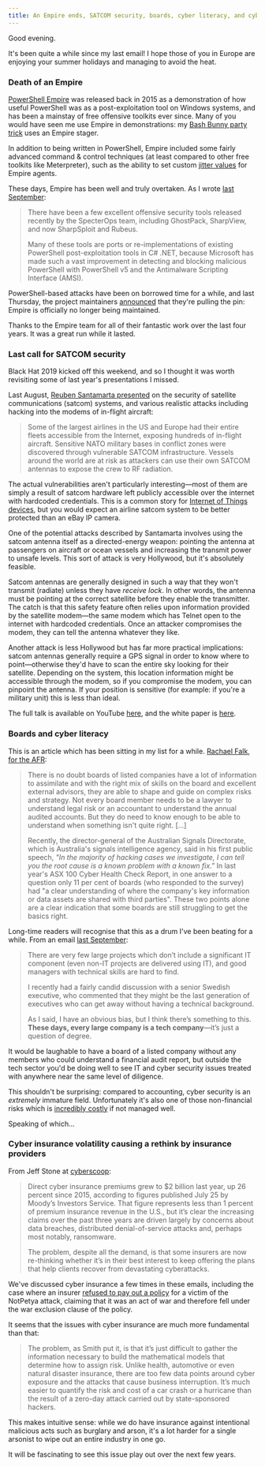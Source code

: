 ```yaml
---
title: An Empire ends, SATCOM security, boards, cyber literacy, and cyber insurance
---
```


Good evening.

It's been quite a while since my last email! I hope those of you in Europe are enjoying your summer holidays and managing to avoid the heat.

### Death of an Empire 

[PowerShell Empire](https://www.powershellempire.com/) was released back in 2015 as a demonstration of how useful PowerShell was as a post-exploitation tool on Windows systems, and has been a mainstay of free offensive toolkits ever since. Many of you would have seen me use Empire in demonstrations: my [Bash Bunny party trick](https://www.youtube.com/watch?v=1ohSJiXx93w) uses an Empire stager.

In addition to being written in PowerShell, Empire included some fairly advanced command & control techniques (at least compared to other free toolkits like Meterpreter), such as the ability to set custom [jitter values](https://www.activecountermeasures.com/detecting-beacons-with-jitter/) for Empire agents.

These days, Empire has been well and truly overtaken. As I wrote [last September](https://markeldo.com/Email-update-WireGuard-complexity-security-education-and-C-sharp-for-post-exploitation/):

>There have been a few excellent offensive security tools released recently by the SpecterOps team, including GhostPack, SharpView, and now SharpSploit and Rubeus.
>
>Many of these tools are ports or re-implementations of existing PowerShell post-exploitation tools in C# .NET, because Microsoft has made such a vast improvement in detecting and blocking malicious PowerShell with PowerShell v5 and the Antimalware Scripting Interface (AMSI).

PowerShell-based attacks have been on borrowed time for a while, and last Thursday, the project maintainers [announced](https://mobile.twitter.com/xorrior/status/1156626182978383874) that they're pulling the pin: Empire is officially no longer being maintained. 

Thanks to the Empire team for all of their fantastic work over the last four years. It was a great run while it lasted.

### Last call for SATCOM security

Black Hat 2019 kicked off this weekend, and so I thought it was worth revisiting some of last year's presentations I missed.

Last August, [Reuben Santamarta presented](https://www.blackhat.com/us-18/briefings/schedule/#last-call-for-satcom-security-11192) on the security of satellite communications (satcom) systems, and various realistic attacks including hacking into the modems of in-flight aircraft:

>Some of the largest airlines in the US and Europe had their entire fleets accessible from the Internet, exposing hundreds of in-flight aircraft. Sensitive NATO military bases in conflict zones were discovered through vulnerable SATCOM infrastructure. Vessels around the world are at risk as attackers can use their own SATCOM antennas to expose the crew to RF radiation.

The actual vulnerabilities aren't particularly interesting—most of them are simply a result of satcom hardware left publicly accessible over the internet with hardcoded credentials. This is a common story for [Internet of Things devices](https://arstechnica.com/information-technology/2017/06/internet-cameras-expose-private-video-feeds-and-remote-controls/), but you would expect an airline satcom system to be better protected than an eBay IP camera.

One of the potential attacks described by Santamarta involves using the satcom antenna itself as a directed-energy weapon: pointing the antenna at passengers on aircraft or ocean vessels and increasing the transmit power to unsafe levels. This sort of attack is very Hollywood, but it's absolutely feasible. 

Satcom antennas are generally designed in such a way that they won't transmit (radiate) unless they have _receive lock_. In other words, the antenna must be pointing at the correct satellite before they enable the transmitter. The catch is that this safety feature often relies upon information provided by the satellite modem—the same modem which has Telnet open to the internet with hardcoded credentials. Once an attacker compromises the modem, they can tell the antenna whatever they like.

Another attack is less Hollywood but has far more practical implications: satcom antennas generally require a GPS signal in order to know where to point—otherwise they'd have to scan the entire sky looking for their satellite. Depending on the system, this location information might be accessible through the modem, so if you compromise the modem, you can pinpoint the antenna. If your position is sensitive (for example: if you're a military unit) this is less than ideal.

The full talk is available on YouTube [here](https://www.youtube.com/watch?v=8M8MurmuEtQ), and the white paper is [here](http://i.blackhat.com/us-18/Thu-August-9/us-18-Santamarta-Last-Call-For-Satcom-Security-wp.pdf).

### Boards and cyber literacy

This is an article which has been sitting in my list for a while. [Rachael Falk, for the AFR](https://www.afr.com/news/economy/good-cyber-security-starts-with-boards-that-ask-questions-20181125-h18bku):

>There is no doubt boards of listed companies have a lot of information to assimilate and with the right mix of skills on the board and excellent external advisors, they are able to shape and guide on complex risks and strategy. Not every board member needs to be a lawyer to understand legal risk or an accountant to understand the annual audited accounts. But they do need to know enough to be able to understand when something isn't quite right. [...]
>
>Recently, the director-general of the Australian Signals Directorate, which is Australia's signals intelligence agency, said in his first public speech, *"In the majority of hacking cases we investigate, I can tell you the root cause is a known problem with a known fix."* In last year's ASX 100 Cyber Health Check Report, in one answer to a question only 11 per cent of boards (who responded to the survey) had "a clear understanding of where the company's key information or data assets are shared with third parties". These two points alone are a clear indication that some boards are still struggling to get the basics right.

Long-time readers will recognise that this as a drum I've been beating for a while. From an email [last September](https://markeldo.com/Email-update-British-Airways-technical-leadership-and-cold-boot-attacks/):

>There are very few large projects which don’t include a significant IT component (even non-IT projects are delivered using IT), and good managers with technical skills are hard to find.
>
>I recently had a fairly candid discussion with a senior Swedish executive, who commented that they might be the last generation of executives who can get away without having a technical background.
>
>As I said, I have an obvious bias, but I think there’s something to this. **These days, every large company is a tech company**—it’s just a question of degree.

It would be laughable to have a board of a listed company without any members who could understand a financial audit report, but outside the tech sector you'd be doing well to see IT and cyber security issues treated with anywhere near the same level of diligence.

This shouldn't be surprising: compared to accounting, cyber security is an *extremely* immature field. Unfortunately it's also one of those non-financial risks which is [incredibly costly](https://www.newscientist.com/article/2208964-british-airways-faces-largest-ever-data-breach-fine-for-2018-hack/) if not managed well.

Speaking of which...

### Cyber insurance volatility causing a rethink by insurance providers

From Jeff Stone at [cyberscoop](https://www.cyberscoop.com/cyber-insurance-demand-cost-2019/):

>Direct cyber insurance premiums grew to $2 billion last year, up 26 percent since 2015, according to figures published July 25 by Moody’s Investors Service. That figure represents less than 1 percent of premium insurance revenue in the U.S., but it’s clear the increasing claims over the past three years are driven largely by concerns about data breaches, distributed denial-of-service attacks and, perhaps most notably, ransomware.
>
>The problem, despite all the demand, is that some insurers are now re-thinking whether it’s in their best interest to keep offering the plans that help clients recover from devastating cyberattacks.

We've discussed cyber insurance a few times in these emails, including the case where an insurer [refused to pay out a policy](https://www.zdnet.com/article/notpetya-an-act-of-war-cyber-insurance-firm-taken-to-task-for-refusing-to-pay-out/) for a victim of the NotPetya attack, claiming that it was an act of war and therefore fell under the war exclusion clause of the policy.

It seems that the issues with cyber insurance are much more fundamental than that:

>The problem, as Smith put it, is that it’s just difficult to gather the information necessary to build the mathematical models that determine how to assign risk. Unlike health, automotive or even natural disaster insurance, there are too few data points around cyber exposure and the attacks that cause business interruption. It’s much easier to quantify the risk and cost of a car crash or a hurricane than the result of a zero-day attack carried out by state-sponsored hackers.

This makes intuitive sense: while we do have insurance against intentional malicious acts such as burglary and arson, it's a lot harder for a single arsonist to wipe out an entire industry in one go.

It will be fascinating to see this issue play out over the next few years.